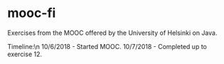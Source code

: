 # mooc-fi
Exercises from the MOOC offered by the University of Helsinki on Java.

Timeline:\n
10/6/2018 - Started MOOC.
10/7/2018 - Completed up to exercise 12.
